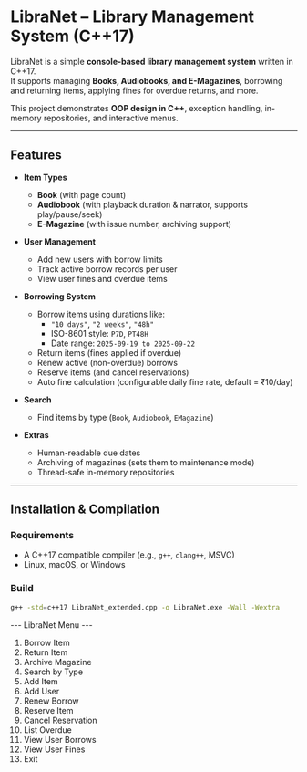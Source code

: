 #  LibraNet – Library Management System (C++17)

LibraNet is a simple **console-based library management system** written in C++17.  
It supports managing **Books, Audiobooks, and E-Magazines**, borrowing and returning items, applying fines for overdue returns, and more.  

This project demonstrates **OOP design in C++**, exception handling, in-memory repositories, and interactive menus.

---

##  Features

- **Item Types**
  -  **Book** (with page count)
  -  **Audiobook** (with playback duration & narrator, supports play/pause/seek)
  -  **E-Magazine** (with issue number, archiving support)

- **User Management**
  - Add new users with borrow limits
  - Track active borrow records per user
  - View user fines and overdue items

- **Borrowing System**
  - Borrow items using durations like:
    - `"10 days"`, `"2 weeks"`, `"48h"`
    - ISO-8601 style: `P7D`, `PT48H`
    - Date range: `2025-09-19 to 2025-09-22`
  - Return items (fines applied if overdue)
  - Renew active (non-overdue) borrows
  - Reserve items (and cancel reservations)
  - Auto fine calculation (configurable daily fine rate, default = ₹10/day)

- **Search**
  - Find items by type (`Book`, `Audiobook`, `EMagazine`)

- **Extras**
  - Human-readable due dates
  - Archiving of magazines (sets them to maintenance mode)
  - Thread-safe in-memory repositories

---

## Installation & Compilation

### Requirements
- A C++17 compatible compiler (e.g., `g++`, `clang++`, MSVC)
- Linux, macOS, or Windows

### Build
```bash
g++ -std=c++17 LibraNet_extended.cpp -o LibraNet.exe -Wall -Wextra

```
--- LibraNet Menu ---
1. Borrow Item
2. Return Item
3. Archive Magazine
4. Search by Type
5. Add Item
6. Add User
7. Renew Borrow
8. Reserve Item
9. Cancel Reservation
10. List Overdue
11. View User Borrows
12. View User Fines
0. Exit

